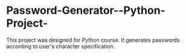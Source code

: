 # Password-Generator--Python-Project-
This project was designed for Python course. It generates passwords according to user's character specification.
